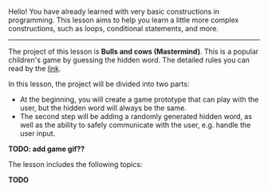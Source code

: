 Hello! You have already learned with very basic constructions in programming. 
This lesson aims to help you learn a little more complex constructions, 
such as loops, conditional statements, and more.

----

The project of this lesson is **Bulls and cows (Mastermind)**.
This is a popular children's game by guessing the hidden word.
The detailed rules you can read by the [link](https://en.wikipedia.org/wiki/Bulls_and_Cows).

In this lesson, the project will be divided into two parts:
- At the beginning, you will create a game prototype that can play with the user, 
but the hidden word will always be the same.
- The second step will be adding a randomly generated hidden word, 
as well as the ability to safely communicate with the user, e.g. handle the user input.

**TODO: add game gif??**

The lesson includes the following topics:

**TODO**